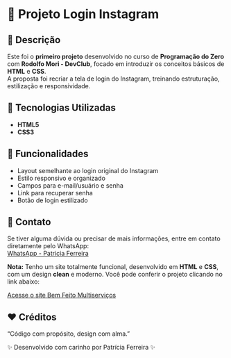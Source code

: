 # 🔐 Projeto Login Instagram


## 📝 Descrição

Este foi o **primeiro projeto** desenvolvido no curso de **Programação do Zero** com **Rodolfo Mori - DevClub**, focado em introduzir os conceitos básicos de **HTML** e **CSS**.  
A proposta foi recriar a tela de login do Instagram, treinando estruturação, estilização e responsividade.

## 🚀 Tecnologias Utilizadas

- **HTML5**
- **CSS3**

## 🎯 Funcionalidades

- Layout semelhante ao login original do Instagram
- Estilo responsivo e organizado
- Campos para e-mail/usuário e senha
- Link para recuperar senha
- Botão de login estilizado

## 📩 Contato

Se tiver alguma dúvida ou precisar de mais informações, entre em contato diretamente pelo WhatsApp:  
[WhatsApp - Patricia Ferreira](https://wa.me/5534999035964)

**Nota:** 
Tenho um site totalmente funcional, desenvolvido em **HTML** e **CSS**, com um design **clean** e moderno. Você pode conferir o projeto clicando no link abaixo:

<a href="https://pattymarwebdev.github.io/sitebemfeitomultiservicos/" target="_blank">Acesse o site Bem Feito Multiserviços</a>

## ❤️ Créditos

“Código com propósito, design com alma.”

✨ Desenvolvido com carinho por Patrícia Ferreira ✨

